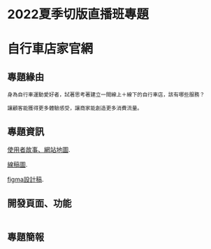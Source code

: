 # 2022夏季切版直播班專題
# 自行車店家官網

## 專題緣由
```
身為自行車運動愛好者，試著思考著建立一間線上＋線下的自行車店，該有哪些服務？

讓顧客能獲得更多體驗感受，讓商家能創造更多消費流量。
```

## 專題資訊
[使用者故事、網站地圖](https://discord.com/channels/801807326054055996/992278284903649320/994145802232528897).

[線稿圖](https://discord.com/channels/801807326054055996/992278284903649320/994145802232528897).

[figma設計稿](https://www.figma.com/file/0qDaoEKzVBu0KzVpzCs8OA/自行車店家官網?node-id=0%3A1).

## 開發頁面、功能
```
```

## 專題簡報
```
```

